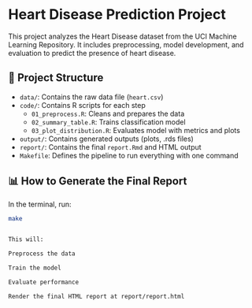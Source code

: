 # Heart Disease Prediction Project

This project analyzes the Heart Disease dataset from the UCI Machine Learning Repository. It includes preprocessing, 
model development, and evaluation to predict the presence of heart disease.

## 📁 Project Structure

- `data/`: Contains the raw data file (`heart.csv`)
- `code/`: Contains R scripts for each step
  - `01_preprocess.R`: Cleans and prepares the data
  - `02_summary_table.R`: Trains classification model
  - `03_plot_distribution.R`: Evaluates model with metrics and plots
- `output/`: Contains generated outputs (plots, .rds files)
- `report/`: Contains the final `report.Rmd` and HTML output
- `Makefile`: Defines the pipeline to run everything with one command

## 📊 How to Generate the Final Report

In the terminal, run:

```bash
make


This will:

Preprocess the data

Train the model

Evaluate performance

Render the final HTML report at report/report.html

